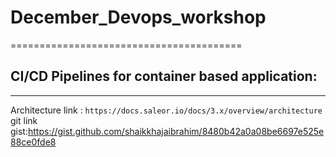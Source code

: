 # December_Devops_workshop
========================================
## CI/CD Pipelines for container based application: 
-----------------------------------------
Architecture link : `https://docs.saleor.io/docs/3.x/overview/architecture`
git link gist:https://gist.github.com/shaikkhajaibrahim/8480b42a0a08be6697e525e88ce0fde8
